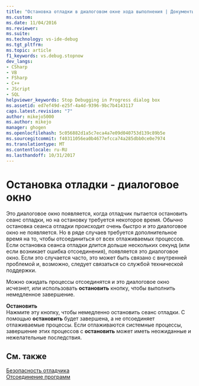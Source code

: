 ```yaml
---
title: "Остановка отладки в диалоговом окне хода выполнения | Документы Microsoft"
ms.custom: 
ms.date: 11/04/2016
ms.reviewer: 
ms.suite: 
ms.technology: vs-ide-debug
ms.tgt_pltfrm: 
ms.topic: article
f1_keywords: vs.debug.stopnow
dev_langs:
- CSharp
- VB
- FSharp
- C++
- JScript
- SQL
helpviewer_keywords: Stop Debugging in Progress dialog box
ms.assetid: ed7ef49d-e25f-4a4d-9396-9bc7b4143117
caps.latest.revision: "7"
author: mikejo5000
ms.author: mikejo
manager: ghogen
ms.openlocfilehash: 5c056882d1a5c7eca4a7e09d040753d139c89b5e
ms.sourcegitcommit: f40311056ea0b4677efcca74a285dbb0ce0e7974
ms.translationtype: MT
ms.contentlocale: ru-RU
ms.lasthandoff: 10/31/2017
---
```

# <a name="stop-debugging-in-progress-dialog-box"></a>Остановка отладки - диалоговое окно
Это диалоговое окно появляется, когда отладчик пытается остановить сеанс отладки, но на остановку требуется некоторое время. Обычно остановка сеанса отладки происходит очень быстро и это диалоговое окно не появляется. Но в ряде случаев требуется дополнительное время на то, чтобы отсоединиться от всех отлаживаемых процессов. Если остановка сеанса отладки длится дольше нескольких секунд (или если возникает ошибка отсоединения), появляется это диалоговое окно. Если это случается часто, это может быть связано с внутренней проблемой и, возможно, следует связаться со службой технической поддержки.  
  
 Можно ожидать процессы отсоединятся и это диалоговое окно исчезнет, или использовать **остановить** кнопку, чтобы выполнить немедленное завершение.  
  
 **Остановить**  
 Нажмите эту кнопку, чтобы немедленно остановить сеанс отладки. С помощью **остановить** будет завершена, а не отсоединяет отлаживаемые процессы. Если отлаживаются системные процессы, завершение этих процессов с **остановить** может иметь неожиданные и нежелательные последствия.  
  
## <a name="see-also"></a>См. также  
 [Безопасность отладчика](../debugger/debugger-security.md)   
 [Отсоединение программ](http://msdn.microsoft.com/en-us/f2c756c2-8079-474b-94c2-01c19a141a01)